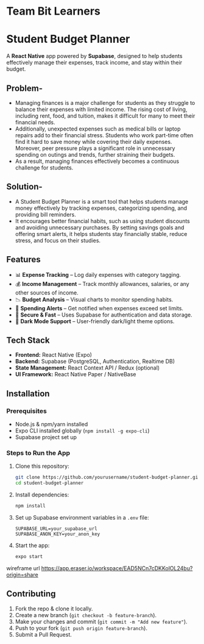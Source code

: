 # Team Bit Learners
# Student Budget Planner

A **React Native** app powered by **Supabase**, designed to help students effectively manage their expenses, track income, and stay within their budget.

## Problem-
- Managing finances is a major challenge for students as they struggle to balance their expenses with limited income. 
The rising cost of living, including rent, food, and tuition, makes it difficult for many to meet their financial needs.
- Additionally, unexpected expenses such as medical bills or laptop repairs add to their financial stress. 
Students who work part-time often find it hard to save money while covering their daily expenses. 
Moreover, peer pressure plays a significant role in unnecessary spending on outings and trends, further straining their budgets. 
- As a result, managing finances effectively becomes a continuous challenge for students.

## Solution-
- A Student Budget Planner is a smart tool that helps students manage money effectively by tracking expenses, categorizing spending, and providing bill reminders.
- It encourages better financial habits, such as using student discounts and avoiding unnecessary purchases. 
By setting savings goals and offering smart alerts, it helps students stay financially stable, reduce stress, and focus on their studies.

## Features
- 📊 **Expense Tracking** – Log daily expenses with category tagging.
- 💰 **Income Management** – Track monthly allowances, salaries, or any other sources of income.
- 📉 **Budget Analysis** – Visual charts to monitor spending habits.
- 🔔 **Spending Alerts** – Get notified when expenses exceed set limits.
- 🔐 **Secure & Fast** – Uses Supabase for authentication and data storage.
- 🌙 **Dark Mode Support** – User-friendly dark/light theme options.

## Tech Stack
- **Frontend:** React Native (Expo)
- **Backend:** Supabase (PostgreSQL, Authentication, Realtime DB)
- **State Management:** React Context API / Redux (optional)
- **UI Framework:** React Native Paper / NativeBase

## Installation
### Prerequisites
- Node.js & npm/yarn installed
- Expo CLI installed globally (`npm install -g expo-cli`)
- Supabase project set up

### Steps to Run the App
1. Clone this repository:
   ```sh
   git clone https://github.com/yourusername/student-budget-planner.git
   cd student-budget-planner
   ```
2. Install dependencies:
   ```sh
   npm install
   ```
3. Set up Supabase environment variables in a `.env` file:
   ```env
   SUPABASE_URL=your_supabase_url
   SUPABASE_ANON_KEY=your_anon_key
   ```
4. Start the app:
   ```sh
   expo start
   ```


wireframe url
https://app.eraser.io/workspace/EAD5NCn7cDKKolOL24bu?origin=share


## Contributing
1. Fork the repo & clone it locally.
2. Create a new branch (`git checkout -b feature-branch`).
3. Make your changes and commit (`git commit -m "Add new feature"`).
4. Push to your fork (`git push origin feature-branch`).
5. Submit a Pull Request.
